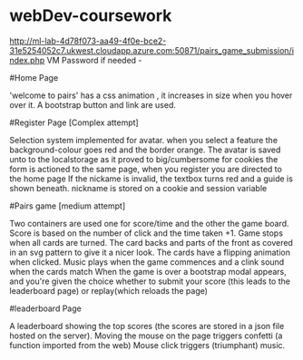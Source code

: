 # webDev-coursework

http://ml-lab-4d78f073-aa49-4f0e-bce2-31e5254052c7.ukwest.cloudapp.azure.com:50871/pairs_game_submission/index.php 
VM Password if needed - 

#Home Page

'welcome to pairs' has a css animation , it increases in size when you hover over it.
A bootstrap button and link are used.

#Register Page [Complex attempt]

Selection system implemented for avatar. when you select a feature the background-colour goes red and the border orange.
The avatar is saved unto to the localstorage as it proved to big/cumbersome for cookies
the form is actioned to the same page, when you register you are directed to the home page
If the nickame is invalid, the textbox turns red and a guide is shown beneath.
nickname is stored on a cookie and session variable

#Pairs game [medium attempt]

Two containers are used one for score/time and the other the game board.
Score is based on the number of click and the time taken +1. Game stops when all cards are turned.
The card backs and parts of the front as covered in an svg pattern to give it a nicer look.
The cards have a flipping animation when clicked. Music plays when the game commences and a clink sound when the cards match
When the game is over a bootstrap modal appears, and you're given the choice whether to submit your score (this leads to the leaderboard page) or replay(which reloads the page)

#leaderboard Page

A leaderboard showing the top scores (the scores are stored in a json file hosted on the server).
Moving the mouse on the page triggers confetti (a function imported from the web)
Mouse click triggers (triumphant) music.
